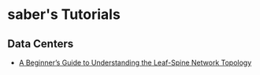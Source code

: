 # saber's Tutorials

## Data Centers

+ [A Beginner’s Guide to Understanding the Leaf-Spine Network Topology](https://blog.westmonroepartners.com/a-beginners-guide-to-understanding-the-leaf-spine-network-topology/)
